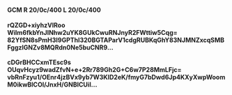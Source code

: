 #### GCM R 20/0c/400 L 20/0c/400
**rQZGD+xiyhzVlRoo**<br/>**Wilm6fkbYnJINhw2uYK8GUkCwuRNJnyR2FWttiw5Cqg=**<br/>**82YfSN8sPmH3I9GPThI320BGTAParV1cdgRUBKqGhY83NJMNZxcqSMBFggzlGNZv8MQRdn0Ne5buCNR9...**<br/><br/>
**cDGrBHCCxmTEsc9s**<br/>**OUqvHcyz9wadZfvN+e+2Rr789Gh2G+C6w7P28MmLFjc=**<br/>**vbRnFzyu1/OEnr4jzBVx9yb7W3KID2eK/fmyG7bDwd6Jp4KXyXwpWoomM0ikwBlCOl/JnxH/GNBlCUiI...**